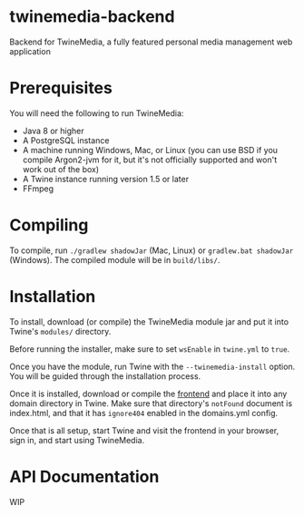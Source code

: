 # twinemedia-backend
Backend for TwineMedia, a fully featured personal media management web application

# Prerequisites
You will need the following to run TwineMedia:

 - Java 8 or higher
 - A PostgreSQL instance
 - A machine running Windows, Mac, or Linux (you can use BSD if you compile Argon2-jvm for it, but it's not officially supported and won't work out of the box)
 - A Twine instance running version 1.5 or later
 - FFmpeg

# Compiling
To compile, run `./gradlew shadowJar` (Mac, Linux) or `gradlew.bat shadowJar` (Windows). The compiled module will be in `build/libs/`.
 
# Installation
To install, download (or compile) the TwineMedia module jar and put it into Twine's `modules/` directory.

Before running the installer, make sure to set `wsEnable` in `twine.yml` to `true`.

Once you have the module, run Twine with the `--twinemedia-install` option. You will be guided through
the installation process.

Once it is installed, download or compile the [frontend](https://github.com/termermc/twinemedia-frontend) and place it into any domain directory in Twine. Make sure that directory's `notFound` document is index.html, and that it has `ignore404` enabled in the domains.yml config.

Once that is all setup, start Twine and visit the frontend in your browser, sign in, and start using TwineMedia.

# API Documentation
WIP
